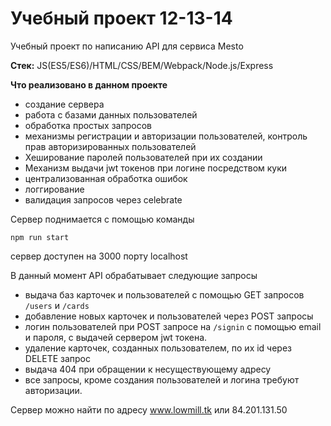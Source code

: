 # Учебный проект 12-13-14

Учебный проект по написанию API для сервиса Mesto

**Стек:** JS(ES5/ES6)/HTML/CSS/BEM/Webpack/Node.js/Express

**Что реализовано в данном проекте**

- создание сервера 
- работа с базами данных пользователей
- обработка простых запросов
- механизмы регистрации и авторизации пользователей, контроль прав авторизированных пользователей
- Хеширование паролей пользователей при их создании
- Механизм выдачи jwt токенов при логине посредством куки
- централизованная обработка ошибок
- логгирование
- валидация запросов через celebrate

Сервер поднимается с помощью команды 

`npm run start`

сервер доступен на 3000 порту localhost

В данный момент API обрабатывает следующие запросы
- выдача баз карточек и пользователей  с помощью GET запросов `/users` и `/cards`
- добавление новых карточек и пользователей через POST запросы
- логин пользователей при POST запросе на `/signin` с помощью email и пароля, с выдачей сервером jwt токена.
- удаление карточек, созданных пользователем, по их id через DELETE запрос
- выдача 404 при обращении к несуществующему адресу
- все запросы, кроме создания пользователей и логина требуют авторизации.

Сервер можно найти по адресу www.lowmill.tk или 84.201.131.50
